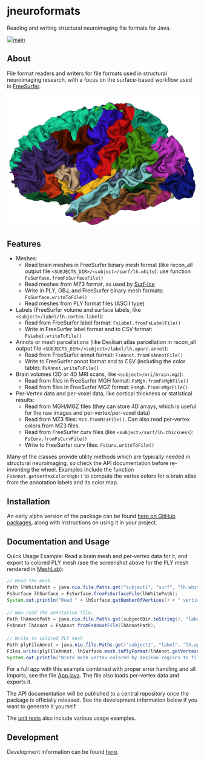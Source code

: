 # jneuroformats
Reading and writing structural neuroimaging file formats for Java.

[![main](https://github.com/dfsp-spirit/jneuroFormats/actions/workflows/unittests.yml/badge.svg?branch=main)](https://github.com/dfsp-spirit/jneuroFormats/actions)


## About

File format readers and writers for file formats used in structural neuroimaging research, with a focus on the
surface-based workflow used in [FreeSurfer](https://freesurfer.net).


![Vis](./img/rgl_brain_aparc.jpg?raw=true "An aparc brain atlas visualization.")


## Features

* Meshes:
  - Read brain meshes in FreeSurfer binary mesh format (like recon_all output file `<SUBJECTS_DIR>/<subject>/surf/lh.white`): use function `FsSurface.fromFsSurfaceFile()`
  - Read meshes from MZ3 format, as used by [Surf-Ice](https://github.com/neurolabusc/surf-ice)
  - Write in PLY, OBJ, and FreeSurfer binary mesh formats: `FsSurface.writeToFile()`
  - Read meshes from PLY format files (ASCII type)
* Labels (FreeSurfer volume and surface labels, like `<subject>/label/lh.cortex.label`):
  - Read from FreeSurfer label format:  `FsLabel.fromFsLabelFile()`
  - Write in FreeSurfer label format and to CSV format: `FsLabel.writeToFile()`
* Annots or mesh parcellations (like Desikan atlas parcellation in recon_all output file `<SUBJECTS_DIR>/<subject>/label/lh.aparc.annot`):
  - Read from FreeSurfer annot format: `FsAnnot.fromFsAnnotFile()`
  - Write to FreeSurfer annot format and to CSV (including the color table):  `FsAnnot.writeToFile()`
* Brain volumes (3D or 4D MRI scans, like `<subject>/mri/brain.mgz`):
  - Read from files in FreeSurfer MGH format: `FsMgh.fromFsMghFile()`
  - Read from files in FreeSurfer MGZ format: `FsMgh.fromFsMgzFile()`
* Per-Vertex data and per-voxel data, like cortical thickness or statistical results:
  - Read from MGH/MGZ files (they can store 4D arrays, which is useful for the raw images and per-vertex/per-voxel data)
  - Read from MZ3 files: `Mz3.fromMz3File()`. Can also read per-vertex colors from MZ3 files.
  - Read from FreeSurfer curv files (like `<subject>/surf/lh.thickness`): `FsCurv.fromFsCurvFile()`
  - Write to FreeSurfer curv files: `FsCurv.writeToFile()`

Many of the classes provide utility methods which are typically needed in structural neuroimaging, so check the API documentation before re-inventing the wheel. Examples include the function `FsAnnot.getVertexColorsRgb()` to compute the vertex colors for a brain atlas from the annotation labels and its color map.


## Installation

An early alpha version of the package can be found [here on GitHub packages](https://github.com/dfsp-spirit/jneuroformats/packages/), along with instructions on using it in your project.

## Documentation and Usage

Quick Usage Example: Read a brain mesh and per-vertex data for it, and export to colored PLY mesh (see the screenshot above for the PLY mesh rendered in [MeshLab](https://www.meshlab.net/)):

```java
// Read the mesh
Path lhWhitePath = java.nio.file.Paths.get("subject1", "surf", "lh.white");
FsSurface lhSurface = FsSurface.fromFsSurfaceFile(lhWhitePath);
System.out.println("Read " + lhSurface.getNumberOfVertices() + " vertices and " + lhSurface.getNumberOfFaces() + " faces from the surface file.");

// Now read the annotation file.
Path lhAnnotPath = java.nio.file.Paths.get(subjectDir.toString(), "label", "lh.aparc.annot");
FsAnnot lhAnnot = FsAnnot.fromFsAnnotFile(lhAnnotPath);

// Write to colored PLY mesh
Path plyFileAnnot = java.nio.file.Paths.get("subject1", "label", "lh.aparc.annot.ply");
Files.write(plyFileAnnot, lhSurface.mesh.toPlyFormat(lhAnnot.getVertexColorsRgb()).getBytes());
System.out.println("Wrote mesh vertex-colored by Desikan regions to file: " + plyFileAnnot.toString());
```

For a full app with this example combined with proper error handling and all imports, see the file [App.java](./jneuroformats/src/main/java/org/rcmd/jneuroformats/App.java). The file also loads per-vertex data and exports it.


The API documentation will be published to a central repository once the package is officially released. See the development information below if you want to generate it yourself.


The [unit tests](./jneuroformats/src/test/java/org/rcmd/jneuroformats/) also include various usage examples.


## Development

Development information can be found [here](./jneuroformats/README_dev.md).

